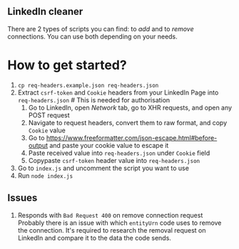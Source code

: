 ## LinkedIn cleaner

There are 2 types of scripts you can find: to *add* and to *remove* connections. You can use both depending on your needs.

# How to get started?

1. `cp req-headers.example.json req-headers.json`
2. Extract `csrf-token` and `Cookie` headers from your LinkedIn Page into `req-headers.json` # This is needed for authorisation
   1. Go to LinkedIn, open *Network* tab, go to XHR requests, and open any POST request
   2. Navigate to request headers, convert them to raw format, and copy `Cookie` value
   3. Go to https://www.freeformatter.com/json-escape.html#before-output and paste your cookie value to escape it
   4. Paste received value into `req-headers.json` under `Cookie` field
   5. Copypaste `csrf-token` header value into `req-headers.json` 
3. Go to `index.js` and uncomment the script you want to use
4. Run `node index.js`

## Issues

1. Responds with `Bad Request 400` on remove connection request
   <br>
   Probably there is an issue with which `entityUrn` code uses to remove the connection. It's required to research the removal request on LinkedIn and compare it to the data the code sends.